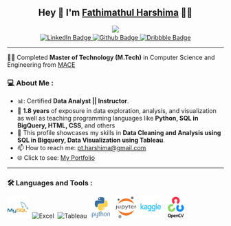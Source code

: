 ###                                            <h2 align = "center"> Hey 👋 I'm [Fathimathul Harshima](https://github.com/harshima-pt) 👨‍💻 </h1>


<div id="header" align="center">
  <img src="https://cdn.dribbble.com/users/2514124/screenshots/5439070/girl_3.gif" width="250"/>
</div>
<div id="badges" align ="center">
  <a href="https://www.linkedin.com/in/fathimathul-harshima-pt/">
    <img src="https://img.shields.io/badge/LinkedIn-blue?style=for-the-badge&logo=linkedin&logoColor=white" alt="LinkedIn Badge"/>
  </a>
  <a href="https://github.com/harshima-pt">
    <img src="https://img.shields.io/badge/GitHub-red?style=for-the-badge&logo=github&logoColor=white" alt="Github Badge"/>
  </a>
  <a href="https://sites.google.com/view/harshima-pt/home">
    <img src="https://img.shields.io/badge/Website-blue?style=for-the-badge&logo=Dribbble&logoColor=white" alt="Dribbble Badge"/>
  </a>
 <!--- <br>
  <img src="https://komarev.com/ghpvc/?username=harshima-pt&style=flat-square&color=blue" alt=""/>--->
</div>

---
👩‍🎓 Completed **Master of Technology (M.Tech)** in Computer Science and Engineering from [MACE](https://www.mace.ac.in/)

### 💻 About Me :

- 📊: Certified **Data Analyst || Instructor**.
- 👀 **1.8 years** of exposure in data exploration, analysis, and visualization as well as teaching programming languages like **Python, SQL in BigQuery, HTML, CSS**, and others 
- 🌱 This profile showcases my skills in **Data Cleaning and Analysis using SQL in Bigquery, Data Visualization using Tableau**.
- 📫 How to reach me: pt.harshima@gmail.com
- 🌐 Click to see: [My Portfolio](https://sites.google.com/view/harshima-pt/home)
---
### :hammer_and_wrench: Languages and Tools :
<div>
 <img src="https://github.com/devicons/devicon/blob/master/icons/mysql/mysql-original-wordmark.svg" title="MySQL"  alt="MySQL" width="50" height="50"/>&nbsp;
  <img src="https://github.com/sempostma/office365-icons/blob/master/png/1024/excel.png" title="Excel" alt="Excel" width="50" height="50"/>&nbsp;
  <img src="https://cdn.worldvectorlogo.com/logos/tableau-software.svg" title="Tableau" alt="Tableau" width="50" height="50"/>&nbsp;
  <img src="https://github.com/devicons/devicon/blob/master/icons/python/python-original-wordmark.svg" title="Python" alt="Python" width="50" height="50"/>&nbsp;
   <img src="https://github.com/devicons/devicon/blob/master/icons/jupyter/jupyter-original-wordmark.svg" title="Jupyter" alt="Jupyter" width="50" height="50"/>&nbsp;
  <img src="https://github.com/devicons/devicon/blob/master/icons/kaggle/kaggle-original-wordmark.svg" title="Kaggle" alt="Kaggle" width="50" height="50"/>&nbsp;
  <img src="https://github.com/devicons/devicon/blob/master/icons/opencv/opencv-original-wordmark.svg" title="OpenCV" alt="OpenCV" width="50" height="50"/>&nbsp;
  
